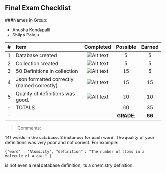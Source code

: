 ## Final Exam Checklist


###Names in Group:

- Anusha Kondapalli
- Shilpa Poloju



| #   | Item                                                                              | Completed      | Possible | Earned|
|:----|:----------------------------------------------------------------------------------|:--------------:|:--------:|:-----:|
|  1  | Database created                                                                  | ![Alt text][1] |   5      |    5  |
|  2  | Collection created                                                                | ![Alt text][1] |   5      |    5  |
|  3  | 50 Definitions in collection                                                      | ![Alt text][2] |   15     |    5  |
|  4  | Json formatted correctly (named correctly)                                        | ![Alt text][1] |   15     |   15  |
|  5  | Quality of definitions was good.                                                  | ![Alt text][2] |   20     |   10  |
|  -  | TOTALS                                                                            |                |   60     |   35  |
|  -  |                                                                                   |                |**GRADE**:| **66**|

>Comments:
>
141 words in the database. 3 instances for each word. 
The quality of your definitions was very poor and not correct. 
For example: 
```
{"word" : "Atomicity", "definition" : "The number of atoms in a molecule of a gas." }
```
 is not even
a real database definition, its a chemistry definition. 


[1]: https://s3.amazonaws.com/f.cl.ly/items/1n2W0M0z161s0r3t3c0A/right.png  "Correct"
[2]: https://s3.amazonaws.com/f.cl.ly/items/0p0m001l2J001H2d1n0M/wrong.png  "Incorrect"
[3]: https://s3.amazonaws.com/f.cl.ly/items/3e0I2j1J0C1R0i0O1n1x/null.png  "Errors"